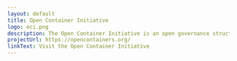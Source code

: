 ```yaml
---
layout: default
title: Open Container Initiative
logo: oci.png
description: The Open Container Initiative is an open governance structure for the express purpose of creating open industry standards around container formats and runtimes.
projectUrl: https://opencontainers.org/
linkText: Visit the Open Container Initiative
---
```

